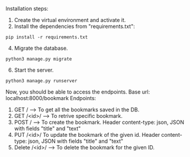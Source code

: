 Installation steps:
1. Create the virtual environment and activate it.
2. Install the dependencies from "requirements.txt":
```
pip install -r requirements.txt
```
4. Migrate the database.
```
python3 manage.py migrate
```
6. Start the server.
```
python3 manage.py runserver
```

Now, you should be able to access the endpoints. 
Base url: localhost:8000/bookmark
Endpoints:
1. GET      /      --> To get all the bookmarks saved in the DB.
2. GET      /\<id\>/  --> To retrive specific bookmark.
3. POST     /  --> To create the bookmark. Header content-type: json, JSON with fields "title" and "text" 
4. PUT      /\<id\>/ To update the bookmark of the given id. Header content-type: json, JSON with fields "title" and "text"
4. Delete   /\<id\>/  --> To delete the bookmark for the given ID.
